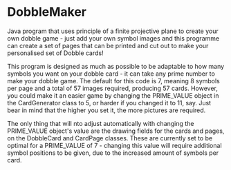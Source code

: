 # DobbleMaker
Java program that uses principle of a finite projective plane to create your own dobble game - 
just add your own symbol images and this programme can create a set of pages that can be printed and 
cut out to make your personalised set of Dobble cards!

This program is designed as much as possible to be adaptable to how many symbols you want on your dobble 
card - it can take any prime number to make your dobble game. The default for this code is 7, meaning
8 symbols per page and a total of 57 images required, producing 57 cards. However, you could make it an 
easier game by changing the PRIME_VALUE object in the CardGenerator class to 5, or harder if you
changed it to 11, say. Just bear in mind that the higher you set it, the more pictures are required.

The only thing that will nto adjust automatically with changing the PRIME_VALUE object's value are the
drawing fields for the cards and pages, on the DobbleCard and CardPage classes. These are currently set
to be optimal for a PRIME_VALUE of 7 - changing this value will require additional symbol positions to be
given, due to the increased amount of symbols per card.

